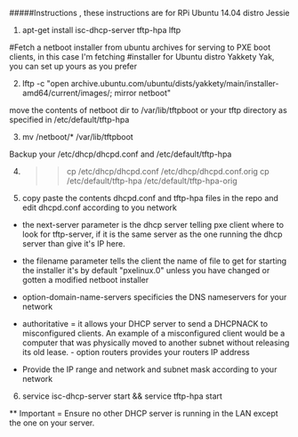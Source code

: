 #####Instructions , these instructions are for RPi Ubuntu 14.04 distro Jessie

1) apt-get install isc-dhcp-server tftp-hpa lftp

#Fetch a netboot installer from ubuntu archives for serving to PXE boot clients, in this case I'm fetching
#installer for Ubuntu distro Yakkety Yak, you can set up yours as you prefer


2) lftp -c "open archive.ubuntu.com/ubuntu/dists/yakkety/main/installer-amd64/current/images/; mirror netboot"

move the contents of netboot dir to /var/lib/tftpboot or your tftp directory as specified in /etc/default/tftp-hpa

3) mv /netboot/* /var/lib/tftpboot

Backup your /etc/dhcp/dhcpd.conf and /etc/default/tftp-hpa

4) >> cp /etc/dhcp/dhcpd.conf /etc/dhcp/dhcpd.conf.orig 
   >> cp /etc/default/tftp-hpa /etc/default/tftp-hpa-orig


5) copy paste the contents dhcpd.conf and tftp-hpa files in the repo and edit dhcpd.conf according to you network

  - the next-server parameter is the dhcp server telling pxe client where to look for tftp-server, if it is the same 
    server as the one running the dhcp server than give it's IP here.
    
  - the filename parameter tells the client the name of file to get for starting the installer it's by default 
    "pxelinux.0" unless you have changed or gotten a modified netboot installer
    
  - option-domain-name-servers  specificies the DNS nameservers for your network
  
  - authoritative =  it allows your DHCP server to send a DHCPNACK to misconfigured clients. An example of a 
   misconfigured client would be a computer that was physically moved to another subnet without releasing its old lease.  - option routers provides your routers IP address
   
  - Provide the IP range and network and subnet mask according to your network


6) service isc-dhcp-server start && service tftp-hpa start

** Important = Ensure no other DHCP server is running in the LAN except the one on your server.


